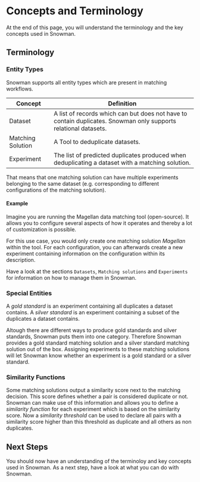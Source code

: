 # Concepts and Terminology

At the end of this page, you will understand the terminology and the key concepts used in Snowman.

## Terminology

### Entity Types

Snowman supports all entity types which are present in matching workflows.

| Concept           | Definition                                                                                                      |
| ----------------- | --------------------------------------------------------------------------------------------------------------- |
| Dataset           | A list of records which can but does not have to contain duplicates. Snowman only supports relational datasets. |
| Matching Solution | A Tool to deduplicate datasets.                                                                                 |
| Experiment        | The list of predicted duplicates produced when deduplicating a dataset with a matching solution.                |

That means that one matching solution can have multiple experiments belonging to the same dataset (e.g. corresponding to different configurations of the matching solution).

#### Example

Imagine you are running the Magellan data matching tool (open-source). It allows you to configure several aspects of how
it operates and thereby a lot of customization is possible.

For this use case, you would only create one matching solution *Magellan* within the tool.
For each configuration, you can afterwards create a new experiment containing information on the configuration within its description.

Have a look at the sections `Datasets`, `Matching solutions` and `Experiments` for information on how to manage them in Snowman.

### Special Entities

A *gold standard* is an experiment containing all duplicates a dataset contains.
A *silver standard* is an experiment containing a subset of the duplicates a dataset contains.

Altough there are different ways to produce gold standards and silver standards, Snowman puts them into one category.
Therefore Snowman provides a gold standard matching solution and a silver standard matching solution out of the box.
Assigning experiments to these matching solutions will let Snowman know whether an experiment is a gold standard or a silver standard.

### Similarity Functions

Some matching solutions output a similarity score next to the matching decision.
This score defines whether a pair is considered duplicate or not.
Snowman can make use of this information and allows you to define a *similarity function* for each experiment which is based on the similarity score.
Now a *similarity threshold* can be used to declare all pairs with a similarity score higher than this threshold as duplicate and all others as non duplicates.

## Next Steps

You should now have an understanding of the terminoloy and key concepts used in Snowman.
As a next step, have a look at what you can do with Snowman.
